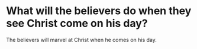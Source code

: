 # What will the believers do when they see Christ come on his day?

The believers will marvel at Christ when he comes on his day.
